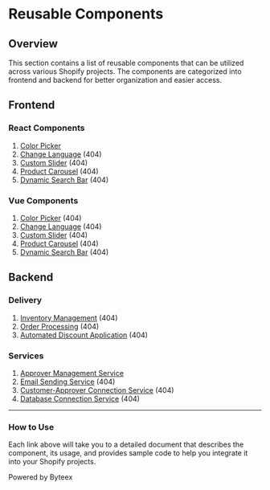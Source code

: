 # Reusable Components

## Overview

This section contains a list of reusable components that can be utilized across various Shopify projects. The components are categorized into frontend and backend for better organization and easier access.

## Frontend 

### React Components

1. [Color Picker](frontend/react/Color_Picker.md)
2. [Change Language](frontend/react/Change_Language.md) (404)
3. [Custom Slider](frontend/react/Custom_Slider.md) (404)
4. [Product Carousel](frontend/react/Product_Carousel.md) (404)
5. [Dynamic Search Bar](frontend/react/Dynamic_Search_Bar.md) (404)

### Vue Components

1. [Color Picker](frontend/vue/Color_Picker.md) (404)
2. [Change Language](frontend/vue/Change_Language.md) (404)
3. [Custom Slider](frontend/vue/Custom_Slider.md) (404)
4. [Product Carousel](frontend/vue/Product_Carousel.md) (404)
5. [Dynamic Search Bar](frontend/vue/Dynamic_Search_Bar.md) (404)

## Backend

### Delivery

1. [Inventory Management](/backend/delivery/Inventory_Management.md) (404)
2. [Order Processing](/backend/delivery/Order_Processing.md) (404)
3. [Automated Discount Application](/backend/delivery/Automated_Discount_Application.md) (404)

### Services

1. [Approver Management Service](backend/services/Approver_Management_Service.md)
2. [Email Sending Service](backend/services/Email_Sending_Service.md) (404)
3. [Customer-Approver Connection Service](backend/services/Customer_Approver_Connection_Service.md) (404)
6. [Database Connection Service](backend/services/Database_Connection_Service.md) (404)

---

### How to Use

Each link above will take you to a detailed document that describes the component, its usage, and provides sample code to help you integrate it into your Shopify projects.

Powered by Byteex
